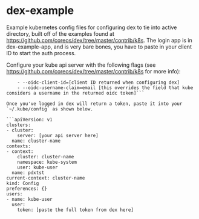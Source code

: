 # dex-example
Example kubernetes config files for configuring dex to tie into active directory, built off of the examples found at https://github.com/coreos/dex/tree/master/contrib/k8s. The login app is in dex-example-app, and is very bare bones, you have to paste in your client ID to start the auth process.

Configure your kube api server with the following flags (see https://github.com/coreos/dex/tree/master/contrib/k8s for more info):

```    - --oidc-issuer-url=https://dex.[your domain here].com %>
    - --oidc-client-id=[client ID returned when configuring dex]
    - --oidc-username-claim=email [this overrides the field that kube considers a username in the returned oidc token]```

Once you've logged in dex will return a token, paste it into your `~/.kube/config` as shown below.

```apiVersion: v1
clusters:
- cluster:
    server: [your api server here]
  name: cluster-name
contexts:
- context:
    cluster: cluster-name
    namespace: kube-system
    user: kube-user
  name: pdxtst
current-context: cluster-name
kind: Config
preferences: {}
users:
- name: kube-user
  user:
    token: [paste the full token from dex here]
```
